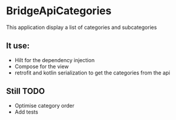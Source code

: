 # BridgeApiCategories
This application display a list of categories and subcategories

## It use:

- Hilt for the dependency injection
- Compose  for the view
- retrofit and kotlin  serialization to get the categories from the api

## Still TODO
- Optimise category order
- Add tests
